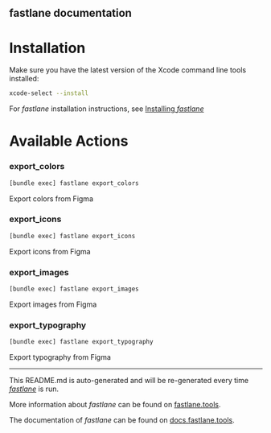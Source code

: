 fastlane documentation
----

# Installation

Make sure you have the latest version of the Xcode command line tools installed:

```sh
xcode-select --install
```

For _fastlane_ installation instructions, see [Installing _fastlane_](https://docs.fastlane.tools/#installing-fastlane)

# Available Actions

### export_colors

```sh
[bundle exec] fastlane export_colors
```

Export colors from Figma

### export_icons

```sh
[bundle exec] fastlane export_icons
```

Export icons from Figma

### export_images

```sh
[bundle exec] fastlane export_images
```

Export images from Figma

### export_typography

```sh
[bundle exec] fastlane export_typography
```

Export typography from Figma

----

This README.md is auto-generated and will be re-generated every time [_fastlane_](https://fastlane.tools) is run.

More information about _fastlane_ can be found on [fastlane.tools](https://fastlane.tools).

The documentation of _fastlane_ can be found on [docs.fastlane.tools](https://docs.fastlane.tools).
